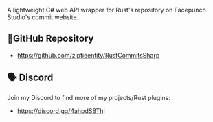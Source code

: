 ﻿A lightweight C# web API wrapper for Rust's repository on Facepunch Studio's commit website.

## 📄GitHub Repository
- https://github.com/ziptieentity/RustCommitsSharp
## 🗣️ Discord
Join my Discord to find more of my projects/Rust plugins:
- https://discord.gg/4ahpdSBThj
